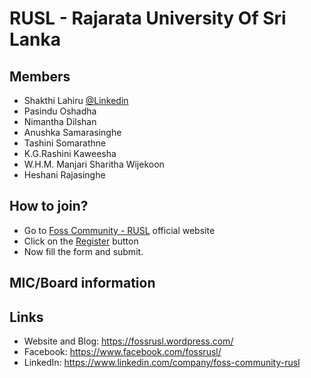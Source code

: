 # RUSL - Rajarata University Of Sri Lanka 



## Members

- Shakthi Lahiru [@Linkedin](https://www.linkedin.com/in/shakthi-lahiru/)  
- Pasindu Oshadha
- Nimantha Dilshan
- Anushka Samarasinghe
- Tashini Somarathne
- K.G.Rashini Kaweesha
- W.H.M. Manjari Sharitha Wijekoon
- Heshani Rajasinghe 


## How to join?

- Go to [Foss Community - RUSL](https://fossrusl.wordpress.com/) official website
- Click on the [Register](https://fossrajarata.typeform.com/to/LGFIUjpk) button 
- Now fill the form and submit.

## MIC/Board information



## Links

- Website and Blog: https://fossrusl.wordpress.com/  
- Facebook: https://www.facebook.com/fossrusl/  
- LinkedIn: https://www.linkedin.com/company/foss-community-rusl





